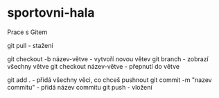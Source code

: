# sportovni-hala

Prace s Gitem

git pull - stažení

git checkout -b název-větve - vytvoří novou větev
git branch - zobrazí všechny větve
git checkout název-větve - přepnutí do větve

git add . - přidá všechny věci, co chceš pushnout
git commit -m "nazev commitu" - přidá název commitu
git push - vložení